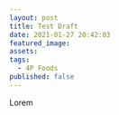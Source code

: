 ```yaml
---
layout: post
title: Test Draft
date: 2021-01-27 20:42:03
featured_image:
assets:
tags:
  - 4P Foods
published: false
---
```


<div class="editable">Lorem</div>

